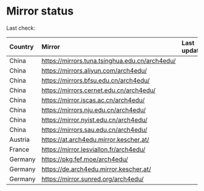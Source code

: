 <script src="./time.js"></script>
# Mirror status
Last check: <script type="text/javascript">localize(1733675232.6852658);</script>

|Country|Mirror|Last update|
|:------|:-----|:----------|
|China|https://mirrors.tuna.tsinghua.edu.cn/arch4edu/|<script type="text/javascript">localize(1733640255);</script>|
|China|https://mirrors.aliyun.com/arch4edu/|<script type="text/javascript">localize(1733640255);</script>|
|China|https://mirrors.bfsu.edu.cn/arch4edu/|<script type="text/javascript">localize(1733596922);</script>|
|China|https://mirrors.cernet.edu.cn/arch4edu/|<script type="text/javascript">localize(1733640255);</script>|
|China|https://mirror.iscas.ac.cn/arch4edu/|<script type="text/javascript">localize(1733640255);</script>|
|China|https://mirrors.nju.edu.cn/arch4edu/|<script type="text/javascript">localize(1733553845);</script>|
|China|https://mirror.nyist.edu.cn/arch4edu/|<script type="text/javascript">localize(1733640255);</script>|
|China|https://mirrors.sau.edu.cn/arch4edu/|<script type="text/javascript">localize(1731653531);</script>|
|Austria|https://at.arch4edu.mirror.kescher.at/|<script type="text/javascript">localize(1733640255);</script>|
|France|https://mirror.lesviallon.fr/arch4edu/|<script type="text/javascript">localize(1733640255);</script>|
|Germany|https://pkg.fef.moe/arch4edu/|<script type="text/javascript">localize(1733640255);</script>|
|Germany|https://de.arch4edu.mirror.kescher.at/|<script type="text/javascript">localize(1733640255);</script>|
|Germany|https://mirror.sunred.org/arch4edu/|<script type="text/javascript">localize(1733640255);</script>|

<script src="./tablefilter/tablefilter.js"></script>
<script src="./table.js"></script>